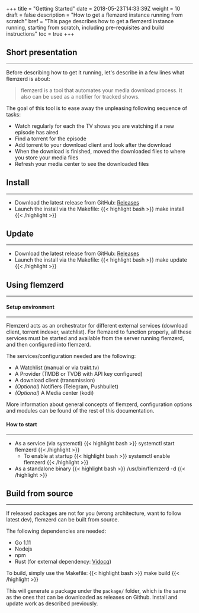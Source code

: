 +++
title = "Getting Started"
date = 2018-05-23T14:33:39Z
weight = 10
draft = false
description = "How to get a flemzerd instance running from scratch"
bref = "This page describes how to get a flemzerd instance running, starting from scratch, including pre-requisites and build instructions"
toc = true
+++


## Short presentation
---

Before describing how to get it running, let's describe in a few lines what flemzerd is about:

> flemzerd is a tool that automates your media download process. It also can be used as a notifier for tracked shows.

The goal of this tool is to ease away the unpleasing following sequence of tasks:

* Watch regularly for each the TV shows you are watching if a new episode  has aired
* Find a torrent for the episode
* Add torrent to your download client and look after the download
* When the download is finished, moved the downloaded files to where you store your media files
* Refresh your media center to see the downloaded files

## Install
---

* Download the latest release from GitHub: [Releases](https://github.com/macarrie/flemzerd/releases)
* Launch the install via the Makefile:
{{< highlight bash >}}
make install
{{< /highlight >}}

## Update
---

* Download the latest release from GitHub: [Releases](https://github.com/macarrie/flemzerd/releases)
* Launch the install via the Makefile:
{{< highlight bash >}}
make update
{{< /highlight >}}

## Using flemzerd
---

#### Setup environment
---

Flemzerd acts as an orchestrator for different external services (download client, torrent indexer, watchlist). For flemzerd to function properly, all these services must be started and available from the server running flemzerd, and then configured into flemzerd.

The services/configuration needed are the following:

* A Watchlist (manual or via trakt.tv)
* A Provider (TMDB or TVDB with API key configured)
* A download client (transmission)
* _(Optional)_ Notifiers (Telegram, Pushbullet)
* _(Optional)_ A Media center (kodi)

More information about general concepts of flemzerd, configuration options and modules can be found of the rest of this documentation.

#### How to start
---

* As a service (via systemctl)
{{< highlight bash >}}
systemctl start flemzerd
{{< /highlight >}}
    * To enable at startup
    {{< highlight bash >}}
    systemctl enable flemzerd
    {{< /highlight >}}
* As a standalone binary
{{< highlight bash >}}
/usr/bin/flemzerd -d
{{< /highlight >}}

## Build from source
---

If released packages are not for you (wrong architecture, want to follow latest dev), flemzerd can be built from source.

The following dependencies are needed:

* Go 1.11
* Nodejs
* npm
* Rust (for external dependency: [Vidocq](https://github.com/macarrie/vidocq))

To build, simply use the Makefile:
{{< highlight bash >}}
make build
{{< /highlight >}}

This will generate a package under the `package/` folder, which is the same as the ones that can be downloaded as releases on Github. Install and update work as described previously.
